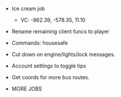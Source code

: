 * Ice cream job
    * VC: -862.39, -578.35, 11.10

* Rename remaining client funcs to player

* Commands: housesafe
* Cut down on engine/lights/lock messages. 
* Account settings to toggle tips
* Get coords for more bus routes.

* MORE JOBS